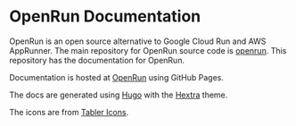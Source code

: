 # OpenRun Documentation

OpenRun is an open source alternative to Google Cloud Run and AWS AppRunner. The main repository for OpenRun source code is [openrun](https://github.com/openrundev/openrun/). This repository has the documentation for OpenRun.

Documentation is hosted at [OpenRun](https://openrun.dev) using GitHub Pages.

The docs are generated using [Hugo](https://gohugo.io/) with the [Hextra](https://github.com/imfing/hextra) theme.

The icons are from [Tabler Icons](https://tabler-icons.io/).
